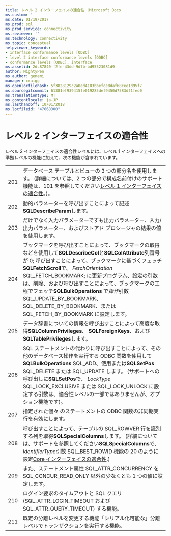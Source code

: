 ```yaml
---
title: レベル 2 インターフェイスの適合性 |Microsoft Docs
ms.custom: ''
ms.date: 01/19/2017
ms.prod: sql
ms.prod_service: connectivity
ms.reviewer: ''
ms.technology: connectivity
ms.topic: conceptual
helpviewer_keywords:
- interface conformance levels [ODBC]
- level 2 interface conformance levels [ODBC]
- conformance levels [ODBC], interface
ms.assetid: 2dc87840-f2fe-43dd-9d7b-bd95523081d9
author: MightyPen
ms.author: genemi
manager: craigg
ms.openlocfilehash: 5f3828129c2a0ed4183bbefce8daf68cee1d95f7
ms.sourcegitcommit: 61381ef939415fe019285def9450d7583df1fed0
ms.translationtype: MT
ms.contentlocale: ja-JP
ms.lasthandoff: 10/01/2018
ms.locfileid: "47668300"
---
```

# <a name="level-2-interface-conformance"></a>レベル 2 インターフェイスの適合性
レベル 2 インターフェイスの適合性レベルには、レベル 1 インターフェイスへの準拠レベルの機能に加えて、次の機能が含まれています。  
  
|||  
|-|-|  
|201|データベース テーブルとビューの 3 つの部分名を使用します。 (詳細については、2 つの部分で構成名前付けのサポート機能は、101 を参照してください[レベル 1 インターフェイスの適合性](../../../odbc/reference/develop-app/level-1-interface-conformance.md)。)。|  
|202|動的パラメーターを呼び出すことによって記述**SQLDescribeParam**します。|  
|203|だけでなく入力パラメーターですも出力パラメーター、入力/出力パラメーター、およびストアド プロシージャの結果の値を使用します。|  
|204|ブックマークを呼び出すことによって、ブックマークの取得などを使用して**SQLDescribeCol**と**SQLColAttribute**列番号が 0; 呼び出すことによって、ブックマークに基づくフェッチ**SQLFetchScroll**で、 *FetchOrientation* SQL_FETCH_BOOKMARK; に更新プログラム、設定の引数は、削除、および呼び出すことによって、ブックマークの工程でフェッチ**SQLBulkOperations** で*操作*引数 SQL_UPDATE_BY_BOOKMARK、SQL_DELETE_BY_BOOKMARK、または SQL_FETCH_BY_BOOKMARK に設定します。|  
|205|データ辞書についての情報を呼び出すことによって高度な取得**SQLColumnPrivileges**、 **SQLForeignKeys**、および**SQLTablePrivileges**します。|  
|206|SQL ステートメントの代わりに呼び出すことによって、その他のデータベース操作を実行する ODBC 関数を使用して**SQLBulkOperations** SQL_ADD、使用または**SQLSetPos** SQL_DELETE または SQL_UPDATE します。 (サポートへの呼び出しに**SQLSetPos**で、 *LockType* SQL_LOCK_EXCLUSIVE または SQL_LOCK_UNLOCK に設定する引数は、適合性レベルの一部ではありませんが、オプション機能です)。|  
|207|指定された個々 のステートメントの ODBC 関数の非同期実行を有効にします。|  
|208|呼び出すことによって、テーブルの SQL_ROWVER 行を識別する列を取得**SQLSpecialColumns**します。 (詳細については、サポートを参照してください**SQLSpecialColumns**で、 *IdentifierType*引数 SQL_BEST_ROWID 機能の 20 のように設定[Core インターフェイスの適合性](../../../odbc/reference/develop-app/core-interface-conformance.md).)|  
|209|また、ステートメント属性 SQL_ATTR_CONCURRENCY を SQL_CONCUR_READ_ONLY 以外の少なくとも 1 つの値に設定します。|  
|210|ログイン要求のタイムアウトと SQL クエリ (SQL_ATTR_LOGIN_TIMEOUT および SQL_ATTR_QUERY_TIMEOUT) する機能。|  
|211|既定の分離レベルを変更する機能「シリアル化可能な」分離レベルでトランザクションを実行する機能。|
